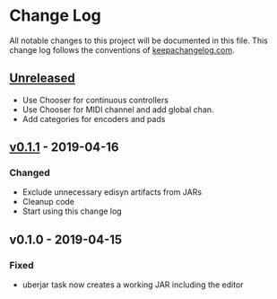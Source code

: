 # Change Log
All notable changes to this project will be documented in this file. This change log follows the conventions of [keepachangelog.com](http://keepachangelog.com/).

## [Unreleased]
- Use Chooser for continuous controllers
- Use Chooser for MIDI channel and add global chan.
- Add categories for encoders and pads

## [v0.1.1] - 2019-04-16
### Changed
- Exclude unnecessary edisyn artifacts from JARs
- Cleanup code
- Start using this change log

## v0.1.0 - 2019-04-15
### Fixed
- uberjar task now creates a working JAR including the editor

[Unreleased]: https://github.com/danielappelt/edisyn-beatstep/compare/v0.1.1...HEAD
[v0.1.1]: https://github.com/danielappelt/edisyn-beatstep/compare/v0.1.0...v0.1.1
